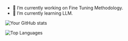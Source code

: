 - 🔭 I’m currently working on Fine Tuning Methodology.
- 🌱 I’m currently learning LLM.

![Your GitHub stats](https://github-readme-stats.vercel.app/api?username=songhieng&show_icons=true&theme=default)

![Top Languages](https://github-readme-stats.vercel.app/api/top-langs/?username=songhieng&layout=compact&theme=tokyonight)
